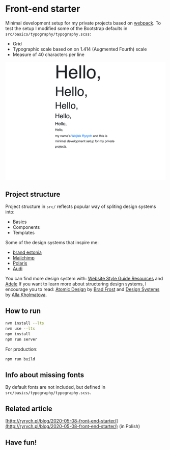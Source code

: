 # Front-end starter

Minimal development setup for my private projects based on [webpack](https://webpack.js.org/). To test the setup I modified some of the Bootstrap defaults in `src/basics/typography/typography.scss`:

- Grid
- Typographic scale based on on 1.414 (Augmented Fourth) scale
- Measure of 40 characters per line

![How it looks now](./promo.png)

## Project structure

Project structure in `src/` reflects popular way of spliting design systems into:

- Basics
- Components
- Templates

Some of the design systems that inspire me:

- [brand estonia](https://brand.estonia.ee/)
- [Mailchimp](https://ux.mailchimp.com/patterns/color)
- [Polaris](https://polaris.shopify.com/)
- [Audi](https://www.audi.com/ci/en/intro/brand-appearance.html)

You can find more design system with: [Website Style Guide Resources](http://styleguides.io/) and [Adele](https://adele.uxpin.com/)
If you want to learn more about structering design systems, I encourage you to read: [Atomic Design](https://atomicdesign.bradfrost.com/) by [Brad Frost](http://bradfrost.com/) and [Design Systems](https://designsystemsbook.com/) by [Alla Kholmatova](http://craftui.com/).

## How to run

```sh
nvm install --lts
nvm use --lts
npm install
npm run server
```

For production:

```sh
npm run build
```

## Info about missing fonts

By default fonts are not included, but defined in `src/basics/typography/typography.scss`.

## Related article

[http://ryrych.pl/blog/2020-05-08-front-end-starter/](http://ryrych.pl/blog/2020-05-08-front-end-starter/) (in Polish)

## Have fun!
